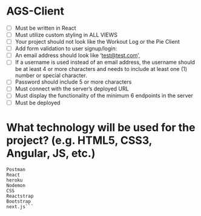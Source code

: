 # AGS-Client
- [ ] Must be written in React
- [ ] Must utilize custom styling in ALL VIEWS
- [ ] Your project should not look like the Workout Log or the Pie Client
- [ ] Add form validation to user signup/login:
- [ ] An email address should look like ‘test@test.com’,
- [ ] If a username is used instead of an email address, the username should be at least 4 or more characters and needs to include at least one (1) number or special character.
- [ ] Password should include 5 or more characters
- [ ] Must connect with the server’s deployed URL
- [ ] Must display the functionality of the minimum 6 endpoints in the server
- [ ] Must be deployed

# What technology will be used for the project? (e.g. HTML5, CSS3, Angular, JS, etc.)

```pgAdmin
Postman
React
heroku
Nodemon
CSS
Reactstrap
Bootstrap
next.js```
